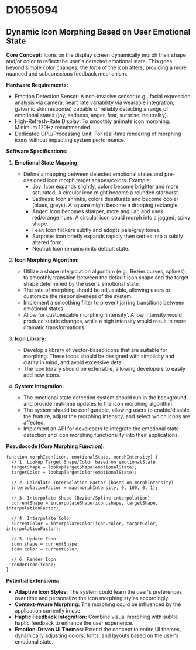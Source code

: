 # D1055094

## Dynamic Icon Morphing Based on User Emotional State

**Core Concept:** Icons on the display screen dynamically morph their shape and/or color to reflect the user's detected emotional state. This goes beyond simple color changes; the *form* of the icon alters, providing a more nuanced and subconscious feedback mechanism.

**Hardware Requirements:**

*   Emotion Detection Sensor: A non-invasive sensor (e.g., facial expression analysis via camera, heart rate variability via wearable integration, galvanic skin response) capable of reliably detecting a range of emotional states (joy, sadness, anger, fear, surprise, neutrality).
*   High-Refresh-Rate Display: To smoothly animate icon morphing. Minimum 120Hz recommended.
*   Dedicated GPU/Processing Unit: For real-time rendering of morphing icons without impacting system performance.

**Software Specifications:**

1.  **Emotional State Mapping:**
    *   Define a mapping between detected emotional states and pre-designed icon morph target shapes/colors.  Example:
        *   Joy: Icon expands slightly, colors become brighter and more saturated. A circular icon might become a rounded starburst.
        *   Sadness: Icon shrinks, colors desaturate and become cooler (blues, greys). A square might become a drooping rectangle.
        *   Anger: Icon becomes sharper, more angular, and uses red/orange hues. A circular icon could morph into a jagged, spiky shape.
        *   Fear: Icon flickers subtly and adopts pale/grey tones.
        *   Surprise: Icon briefly expands rapidly then settles into a subtly altered form.
        *   Neutral: Icon remains in its default state.

2.  **Icon Morphing Algorithm:**
    *   Utilize a shape interpolation algorithm (e.g., Bezier curves, splines) to smoothly transition between the default icon shape and the target shape determined by the user's emotional state.
    *   The rate of morphing should be adjustable, allowing users to customize the responsiveness of the system.
    *   Implement a smoothing filter to prevent jarring transitions between emotional states.
    *   Allow for customizable morphing 'intensity'. A low intensity would produce subtle changes, while a high intensity would result in more dramatic transformations.

3.  **Icon Library:**
    *   Develop a library of vector-based icons that are suitable for morphing. These icons should be designed with simplicity and clarity in mind, and avoid excessive detail.
    *   The icon library should be extensible, allowing developers to easily add new icons.

4.  **System Integration:**
    *   The emotional state detection system should run in the background and provide real-time updates to the icon morphing algorithm.
    *   The system should be configurable, allowing users to enable/disable the feature, adjust the morphing intensity, and select which icons are affected.
    *   Implement an API for developers to integrate the emotional state detection and icon morphing functionality into their applications.

**Pseudocode (Core Morphing Function):**

```
function morphIcon(icon, emotionalState, morphIntensity) {
  // 1. Lookup Target Shape/Color based on emotionalState
  targetShape = lookupTargetShape(emotionalState);
  targetColor = lookupTargetColor(emotionalState);

  // 2. Calculate Interpolation Factor (based on morphIntensity)
  interpolationFactor = map(morphIntensity, 0, 100, 0, 1);

  // 3. Interpolate Shape (Bezier/Spline interpolation)
  currentShape = interpolateShape(icon.shape, targetShape, interpolationFactor);

  // 4. Interpolate Color
  currentColor = interpolateColor(icon.color, targetColor, interpolationFactor);

  // 5. Update Icon
  icon.shape = currentShape;
  icon.color = currentColor;

  // 6. Render Icon
  renderIcon(icon);
}
```

**Potential Extensions:**

*   **Adaptive Icon Styles:** The system could learn the user's preferences over time and personalize the icon morphing styles accordingly.
*   **Context-Aware Morphing:** The morphing could be influenced by the application currently in use.
*   **Haptic Feedback Integration:** Combine visual morphing with subtle haptic feedback to enhance the user experience.
*   **Emotion-Driven UI Themes:** Extend the concept to entire UI themes, dynamically adjusting colors, fonts, and layouts based on the user's emotional state.
